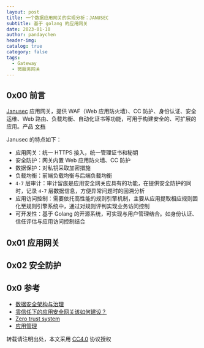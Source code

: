 ```yaml
---
layout: post
title: 一个数据应用网关的实现分析：JANUSEC
subtitle: 基于 golang 的应用网关
date: 2023-01-10
author: pandaychen
header-img:
catalog: true
category: false
tags:
  - Gateway
  - 微服务网关
---
```


## 0x00 前言
[Janusec](https://github.com/Janusec/Application-Gateway) 应用网关，提供 WAF（Web 应用防火墙）、CC 防护、身份认证、安全运维、Web 路由、负载均衡、自动化证书等功能，可用于构建安全的、可扩展的应用。产品 [文档](https://doc.janusec.com/cn/introduction/)

Janusec 的特点如下：
- 应用网关：统一 HTTPS 接入，统一管理证书和秘钥
- 安全防护：网关内置 Web 应用防火墙、CC 防护
- 数据保护：对私钥采取加密措施
- 负载均衡：前端负载均衡与后端负载均衡
- `4-7` 层审计：审计留痕是应用安全网关应具有的功能，在提供安全防护的同时，记录 `4-7` 层数据信息，方便异常问题时的回溯分析
- 应用访问控制：需要依托高性能的规则引擎机制，主要从应用提取相应规则固化至规则引擎系统中，通过对规则评判实现业务访问控制
- 可开发性：基于 Golang 的开源系统，可实现与用户管理结合。如身份认证、信任评估与应用访问控制结合

##  0x01  应用网关


##  0x02  安全防护


## 0x0 参考
-	[数据安全架构与治理](https://doc.janusec.com/download/Janusec-Application-Gateway.pdf)
-	[零信任下的应用安全网关该如何建设？](https://blog.csdn.net/a59a59/article/details/103763203)
- [Zero trust system](https://github.com/pritunl/pritunl-zero)
- [应用管理](https://doc.janusec.com/cn/application-management/)

转载请注明出处，本文采用 [CC4.0](http://creativecommons.org/licenses/by-nc-nd/4.0/) 协议授权
